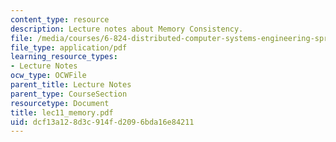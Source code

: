 ```yaml
---
content_type: resource
description: Lecture notes about Memory Consistency.
file: /media/courses/6-824-distributed-computer-systems-engineering-spring-2006/dcf13a128d3c914fd2096bda16e84211_lec11_memory.pdf
file_type: application/pdf
learning_resource_types:
- Lecture Notes
ocw_type: OCWFile
parent_title: Lecture Notes
parent_type: CourseSection
resourcetype: Document
title: lec11_memory.pdf
uid: dcf13a12-8d3c-914f-d209-6bda16e84211
---
```

